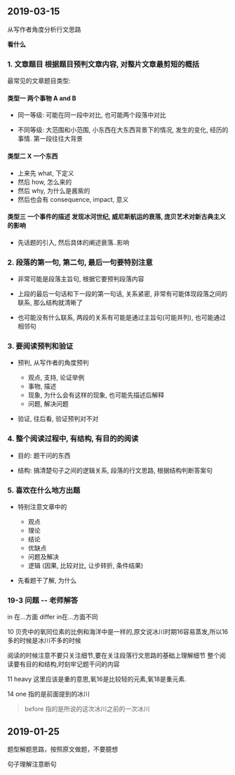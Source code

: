 ## 2019-03-15

从写作者角度分析行文思路

**看什么**

### 1. 文章题目 根据题目预判文章内容, 对整片文章最剪短的概括

最常见的文章题目类型: 

#### 类型一 两个事物 A and B
    
* 同一等级: 可能在同一段中对比, 也可能两个段落中对比
    
* 不同等级: 大范围和小范围, 小东西在大东西背景下的情况, 发生的变化, 经历的事情. 第一段往往大背景
    
#### 类型二 X 一个东西

* 上来先 what, 下定义
* 然后 how, 怎么来的
* 然后 why, 为什么是酱紫的
* 然后也会有 consequence, impact, 意义
    
#### 类型三 一个事件的描述 发现冰河世纪, 威尼斯航运的衰落, 庞贝艺术对新古典主义的影响

* 先话题的引入, 然后具体的阐述衰落..影响
    
### 2. 段落的第一句, 第二句, 最后一句要特别注意
    
* 非常可能是段落主旨句, 根据它要预判段落内容
    
* 上段的最后一句话和下一段的第一句话, 关系紧密, 非常有可能体现段落之间的联系, 那么结构就清晰了
    
* 也可能没有什么联系, 两段的关系有可能是通过主旨句(可能并列), 也可能通过相邻句
    
### 3. 要阅读预判和验证

* 预判, 从写作者的角度预判
    * 观点, 支持, 论证举例
    * 事物, 描述
    * 现象, 为什么会有这样的现象, 也可能先描述后解释
    * 问题, 解决问题
    
* 验证, 往后看, 验证预判对不对

### 4. 整个阅读过程中, 有结构, 有目的的阅读

* 目的: 题干问的东西
    
* 结构: 搞清楚句子之间的逻辑关系, 段落的行文思路, 根据结构判断答案句

### 5. 喜欢在什么地方出题

* 特别注意文章中的 
    * 观点
    * 理论
    * 结论
    * 优缺点
    * 问题及解决
    * 逻辑 (因果, 比较对比, 让步转折, 条件结果)

* 先看题干了解, 为什么

### 19-3 问题 -- 老师解答

in 在...方面 differ in在...方面不同

10 贝壳中的氧同位素的比例和海洋中是一样的,原文说冰川时期16容易蒸发,所以16多的时候是冰川不多的时候

阅读的时候注意不要只关注细节,要在关注段落行文思路的基础上理解细节
整个阅读要有目的和结构,时刻牢记题干问的内容

11 heavy 这里应该是重的意思,氧16是比较轻的元素,氧18是重元素.

14 one 指的是前面提到的冰川
> before 指的是所说的这次冰川之前的一次冰川


## 2019-01-25

题型解题思路，按照原文做题，不要臆想

句子理解注意断句